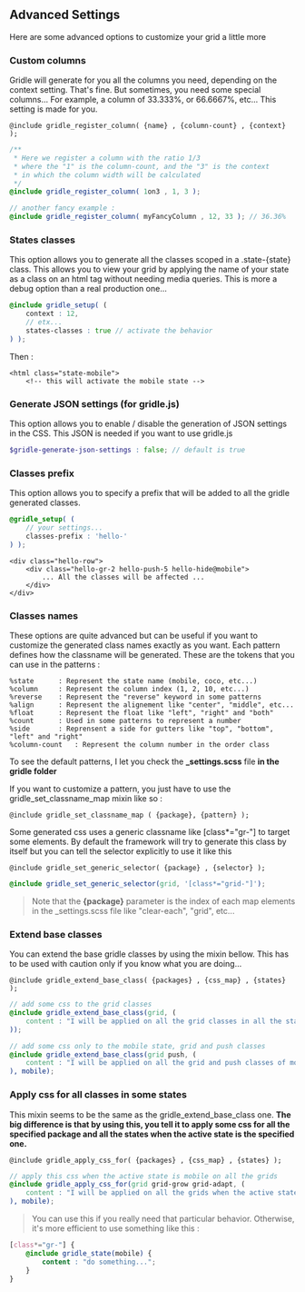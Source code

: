 ## Advanced Settings

Here are some advanced options to customize your grid a little more


### Custom columns

Gridle will generate for you all the columns you need, depending on the context setting. That's fine. But sometimes, you need some special columns... For example, a column of 33.333%, or 66.6667%, etc... This setting is made for you.

```fn
@include gridle_register_column( {name} , {column-count} , {context} );
```

```scss
/**
 * Here we register a column with the ratio 1/3
 * where the "1" is the column-count, and the "3" is the context
 * in which the column width will be calculated
 */
@include gridle_register_column( 1on3 , 1, 3 );

// another fancy example :
@include gridle_register_column( myFancyColumn , 12, 33 ); // 36.36%
```


### States classes

This option allows you to generate all the classes scoped in a .state-{state} class. This allows you to view your grid by applying the name of your state as a class on an html tag without needing media queries. This is more a debug option than a real production one...

```scss
@include gridle_setup( (
	context : 12,
	// etx...
	states-classes : true // activate the behavior
) );
```

Then :

```markup
<html class="state-mobile">
	<!-- this will activate the mobile state -->
```


### Generate JSON settings (for gridle.js)

This option allows you to enable / disable the generation of JSON settings in the CSS. This JSON is needed if you want to use gridle.js

```scss
$gridle-generate-json-settings : false; // default is true
```


### Classes prefix

This option allows you to specify a prefix that will be added to all the gridle generated classes.

```scss
@gridle_setup( (
	// your settings...
	classes-prefix : 'hello-'
) );
```

```markup
<div class="hello-row">
	<div class="hello-gr-2 hello-push-5 hello-hide@mobile">
		... All the classes will be affected ...
	</div>
</div>
```


### Classes names

These options are quite advanced but can be useful if you want to customize the generated class names exactly as you want.
Each pattern defines how the classname will be generated. These are the tokens that you can use in the patterns :

```fn
%state		: Represent the state name (mobile, coco, etc...)
%column		: Represent the column index (1, 2, 10, etc...)  
%reverse 	: Represent the "reverse" keyword in some patterns
%align 		: Represent the alignement like "center", "middle", etc...
%float 		: Represent the float like "left", "right" and "both"
%count 		: Used in some patterns to represent a number
%side 		: Reprensent a side for gutters like "top", "bottom", "left" and "right"
%column-count 	: Represent the column number in the order class

```

To see the default patterns, I let you check the **_settings.scss** file **in the gridle folder**

If you want to customize a pattern, you just have to use the gridle_set_classname_map mixin like so :

```fn
@include gridle_set_classname_map ( {package}, {pattern} );
```

Some generated css uses a generic classname like [class*="gr-"] to target some elements. By default the framework will try to generate this class by itself but you can tell the selector explicitly to use it like this

```fn
@include gridle_set_generic_selector( {package} , {selector} );
```

```scss
@include gridle_set_generic_selector(grid, '[class*="grid-"]');
```

> Note that the **{package}** parameter is the index of each map elements in the _settings.scss file like "clear-each", "grid", etc...


### Extend base classes

You can extend the base gridle classes by using the mixin bellow. This has to be used with caution only if you know what you are doing...

```fn
@include gridle_extend_base_class( {packages} , {css_map} , {states} );
```

```scss
// add some css to the grid classes
@include gridle_extend_base_class(grid, (
	content : "I will be applied on all the grid classes in all the states"
));

// add some css only to the mobile state, grid and push classes
@include gridle_extend_base_class(grid push, (
	content : "I will be applied on all the grid and push classes of mobile state"
), mobile);
```


### Apply css for all classes in some states

This mixin seems to be the same as the gridle_extend_base_class one. **The big difference is that by using this, you tell it to apply some css for all the specified package and all the states when the active state is the specified one.**

```fn
@include gridle_apply_css_for( {packages} , {css_map} , {states} );
```

```scss
// apply this css when the active state is mobile on all the grids
@include gridle_apply_css_for(grid grid-grow grid-adapt, (
	content : "I will be applied on all the grids when the active state is mobile"
), mobile);
```

> You can use this if you really need that particular behavior. Otherwise, it's more efficient to use something like this :

```scss
[class*="gr-"] {
	@include gridle_state(mobile) {
		content : "do something...";
	}
}
```
